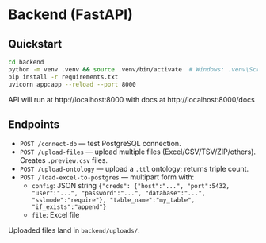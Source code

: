 
# Backend (FastAPI)

## Quickstart
```bash
cd backend
python -m venv .venv && source .venv/bin/activate  # Windows: .venv\Scripts\activate
pip install -r requirements.txt
uvicorn app:app --reload --port 8000
```

API will run at http://localhost:8000 with docs at http://localhost:8000/docs

## Endpoints
- `POST /connect-db` — test PostgreSQL connection.
- `POST /upload-files` — upload multiple files (Excel/CSV/TSV/ZIP/others). Creates `.preview.csv` files.
- `POST /upload-ontology` — upload a `.ttl` ontology; returns triple count.
- `POST /load-excel-to-postgres` — multipart form with:
    - `config`: JSON string `{"creds": {"host":"...", "port":5432, "user":"...", "password":"...", "database":"...", "sslmode":"require"}, "table_name":"my_table", "if_exists":"append"}`
    - `file`: Excel file

Uploaded files land in `backend/uploads/`.
